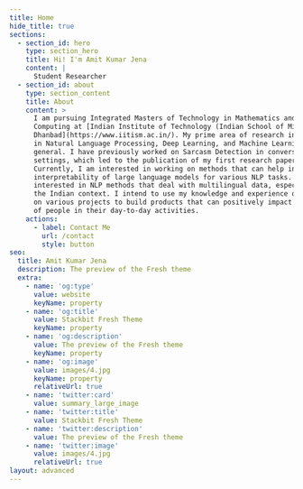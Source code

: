 ```yaml
---
title: Home
hide_title: true
sections:
  - section_id: hero
    type: section_hero
    title: Hi! I'm Amit Kumar Jena
    content: |
      Student Researcher
  - section_id: about
    type: section_content
    title: About
    content: >
      I am pursuing Integrated Masters of Technology in Mathematics and
      Computing at [Indian Institute of Technology (Indian School of Mines)
      Dhanbad](https://www.iitism.ac.in/). My prime area of research interest is
      in Natural Language Processing, Deep Learning, and Machine Learning in
      general. I have previously worked on Sarcasm Detection in conversational
      settings, which led to the publication of my first research paper.
      Currently, I am interested in working on methods that can help in the
      interpretability of large language models for various NLP tasks. I am also
      interested in NLP methods that deal with multilingual data, especially in
      the Indian context. I intend to use my knowledge and experience of working
      on various projects to build products that can positively impact the lives
      of people in their day-to-day activities.
    actions:
      - label: Contact Me
        url: /contact
        style: button
seo:
  title: Amit Kumar Jena
  description: The preview of the Fresh theme
  extra:
    - name: 'og:type'
      value: website
      keyName: property
    - name: 'og:title'
      value: Stackbit Fresh Theme
      keyName: property
    - name: 'og:description'
      value: The preview of the Fresh theme
      keyName: property
    - name: 'og:image'
      value: images/4.jpg
      keyName: property
      relativeUrl: true
    - name: 'twitter:card'
      value: summary_large_image
    - name: 'twitter:title'
      value: Stackbit Fresh Theme
    - name: 'twitter:description'
      value: The preview of the Fresh theme
    - name: 'twitter:image'
      value: images/4.jpg
      relativeUrl: true
layout: advanced
---
```

